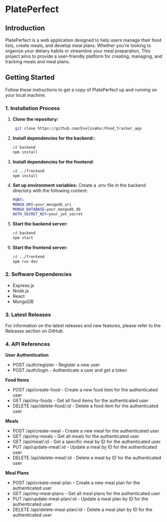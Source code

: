 # PlatePerfect

## Introduction

PlatePerfect is a web application designed to help users manage their food lists, create meals, and develop meal plans. Whether you're looking to organize your dietary habits or streamline your meal preparation, This project aims to provide a user-friendly platform for creating, managing, and tracking meals and meal plans.

## Getting Started

Follow these instructions to get a copy of PlatePerfect up and running on your local machine.

### 1. Installation Process

1. **Clone the repository:**

   ```bash
    git clone https://github.com/EvelinaKar/Food_tracker_app
   ```

2. **Install dependencies for the backend::**

   ```bash
   cd backend
   npm install
   ```

3. **Install dependencies for the frontend:**

   ```bash
   cd ../frontend
   npm install
   ```

4. **Set up environment variables:**
Create a .env file in the backend directory with the following content:

   ```bash
   PORT=
   MONGO_URI=your_mongodb_uri
   MONGO_DATABASE=your_mongodb_db
   AUTH_SECRET_KEY=your_jwt_secret
   ```

5. **Start the backend server:**

   ```bash
   cd backend
   npm start
   ```

6. **Start the frontend server:**

   ```bash
   cd ../frontend
   npm run dev
   ```

### 2. Software Dependencies

- Express.js
- Node.js
- React
- MongoDB

### 3. Latest Releases

For information on the latest releases and new features, please refer to the Releases section on GitHub.

### 4. API References

**User Authentication**
- POST /auth/register - Register a new user
- POST /auth/login - Authenticate a user and get a token

**Food Items**
- POST /api/create-food - Create a new food item for the authenticated user
- GET /api/my-foods - Get all food items for the authenticated user
- DELETE /api/delete-food/:id - Delete a food item for the authenticated user

**Meals**
- POST /api/create-meal - Create a new meal for the authenticated user
- GET /api/my-meals - Get all meals for the authenticated user
- GET /api/meal/:id - Get a specific meal by ID for the authenticated user
- PUT /api/update-meal/:id - Update a meal by ID for the authenticated user
- DELETE /api/delete-meal/:id - Delete a meal by ID for the authenticated user

**Meal Plans**
- POST /api/create-meal-plan - Create a new meal plan for the authenticated user
- GET /api/my-meal-plans - Get all meal plans for the authenticated user
- PUT /api/update-meal-plan/:id - Update a meal plan by ID for the authenticated user
- DELETE /api/delete-meal-plan/:id - Delete a meal plan by ID for the authenticated user
